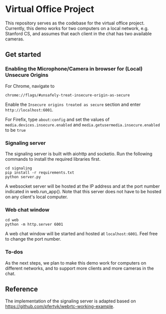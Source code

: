 # Virtual Office Project

This repository serves as the codebase for the virtual office project. Currently, this demo works for two computers on a local network, e.g. Stanford CS, and assumes that each client in the chat has two available cameras.

## Get started

### Enabling the Microphone/Camera in browser for (Local) Unsecure Origins 

For Chrome, navigate to

```
chrome://flags/#unsafely-treat-insecure-origin-as-secure
```

Enable the `Insecure origins treated as secure` section and enter `http://localhost:6001`.

For Firefix, type `about:config` and set the values of `media.devices.insecure.enabled` and `media.getusermedia.insecure.enabled` to be `true`

### Signaling server

The signaling server is built with aiohttp and socketio. Run the following commands to install the required libraries first.

```
cd signaling
pip install -r requirements.txt
python server.py
```

A websocket server will be hosted at the IP address and at the port number indicated in web.run_app(). Note that this server does not have to be hosted on any client's local computer.

### Web chat window

```
cd web
python -m http.server 6001
```

A web chat window will be started and hosted at `localhost:6001`. Feel free to change the port number.

### To-dos

As the next steps, we plan to make this demo work for computers on different networks, and to support more clients and more cameras in the chat.

## Reference

The implementation of the signaling server is adapted based on https://github.com/pfertyk/webrtc-working-example.
